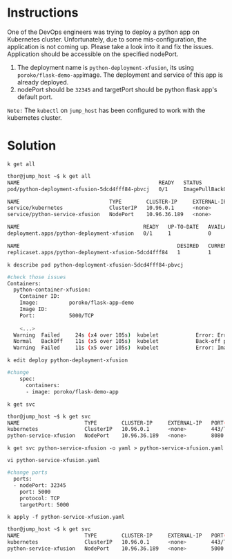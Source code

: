 # Instructions

One of the DevOps engineers was trying to deploy a python app on Kubernetes cluster. Unfortunately, due to some mis-configuration, the application is not coming up. Please take a look into it and fix the issues. Application should be accessible on the specified nodePort.

1. The deployment name is `python-deployment-xfusion`, its using `poroko/flask-demo-app`image. The deployment and service of this app is already deployed.
2. nodePort should be `32345` and targetPort should be python flask app's default port.

`Note:` The `kubectl` on `jump_host` has been configured to work with the kubernetes cluster.


# Solution

`k get all`

```bash
thor@jump_host ~$ k get all
NAME                                             READY   STATUS             RESTARTS   AGE
pod/python-deployment-xfusion-5dcd4fff84-pbvcj   0/1     ImagePullBackOff   0          47s

NAME                             TYPE        CLUSTER-IP     EXTERNAL-IP   PORT(S)          AGE
service/kubernetes               ClusterIP   10.96.0.1      <none>        443/TCP          17m
service/python-service-xfusion   NodePort    10.96.36.189   <none>        8080:32345/TCP   47s

NAME                                        READY   UP-TO-DATE   AVAILABLE   AGE
deployment.apps/python-deployment-xfusion   0/1     1            0           47s

NAME                                                   DESIRED   CURRENT   READY   AGE
replicaset.apps/python-deployment-xfusion-5dcd4fff84   1         1         0       47s
```

`k describe pod python-deployment-xfusion-5dcd4fff84-pbvcj`

```bash
#check those issues
Containers:
  python-container-xfusion:
    Container ID:   
    Image:          poroko/flask-app-demo
    Image ID:       
    Port:           5000/TCP
    
    <...>
  Warning  Failed     24s (x4 over 105s)  kubelet            Error: ErrImagePull
  Normal   BackOff    11s (x5 over 105s)  kubelet            Back-off pulling image "poroko/flask-app-demo"
  Warning  Failed     11s (x5 over 105s)  kubelet            Error: ImagePullBackOff
```

`k edit deploy python-deployment-xfusion`

```bash
#change
    spec:
      containers:
      - image: poroko/flask-demo-app
```

`k get svc`

```bash
thor@jump_host ~$ k get svc
NAME                     TYPE        CLUSTER-IP     EXTERNAL-IP   PORT(S)          AGE
kubernetes               ClusterIP   10.96.0.1      <none>        443/TCP          25m
python-service-xfusion   NodePort    10.96.36.189   <none>        8080:32345/TCP   8m53s
```

`k get svc python-service-xfusion -o yaml > python-service-xfusion.yaml`

`vi python-service-xfusion.yaml`

```bash
#change ports
  ports:
  - nodePort: 32345
    port: 5000
    protocol: TCP
    targetPort: 5000
```

`k apply -f python-service-xfusion.yaml`

```bash
thor@jump_host ~$ k get svc
NAME                     TYPE        CLUSTER-IP     EXTERNAL-IP   PORT(S)          AGE
kubernetes               ClusterIP   10.96.0.1      <none>        443/TCP          29m
python-service-xfusion   NodePort    10.96.36.189   <none>        5000:32345/TCP   12m
```
